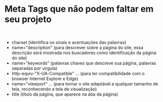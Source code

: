 # Meta Tags que não podem faltar em seu projeto 

<meta charset="UTF-8">   
<meta name="description" content="Programação e Webdesign aqui no ACBJdesigner com dicas, ensinamentos sobre linguagens de programação.">   
<meta name="keywords" content="programação, webdesign, frontend, backend, javascript, html, css, php, python, recat, react-native">   
<meta http-equiv="X-UA-Compatible" content="IE=edge">   
<meta name="viewport" content="width=device-width, initial-scale=1.0">   
<title>Blog ACBJdesigner</title>

- charset (identifica os sinais e acentuações das palavras)
- name="description" (para descrever sobre a página do site, essa descrição será mostrada nos buscadores como identificação da página do site)
- name="keywords" (palavras chaves que descreve sua página, palavras separadas por vírgula)
- http-equiv-"X-UA-Compatible" ... (para ter compatibilidade com o browser Internet Explore e Edge)
- name="viewport" ... (para tornar o site adaptável a qualquer tamanho de tela, reconhecendo a tela de visualização)
- title (título da página, que aparece na aba da página)

